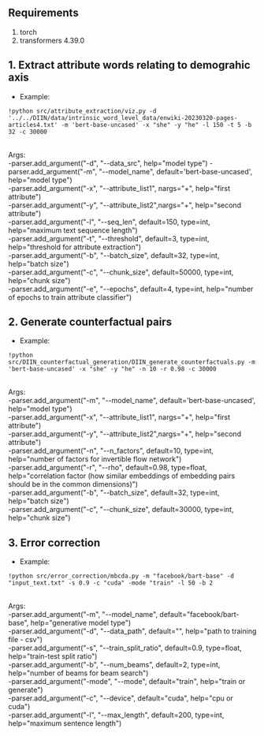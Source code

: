 ## Requirements
1. torch
2. transformers 4.39.0

## 1. Extract attribute words relating to demograhic axis
- Example:
```
!python src/attribute_extraction/viz.py -d '../../DIIN/data/intrinsic_word_level_data/enwiki-20230320-pages-articles4.txt' -m 'bert-base-uncased' -x "she" -y "he" -l 150 -t 5 -b 32 -c 30000
```
<br/>
Args: <br/>
-parser.add_argument("-d", "--data_src", help="model type")
-parser.add_argument("-m", "--model_name", default='bert-base-uncased', help="model type") <br/>
-parser.add_argument("-x", "--attribute_list1", nargs="+", help="first attribute") <br/>
-parser.add_argument("-y", "--attribute_list2",nargs="+", help="second attribute") <br/>
-parser.add_argument("-l", "--seq_len", default=150, type=int, help="maximum text sequence length") <br/>
-parser.add_argument("-t", "--threshold", default=3, type=int, help="threshold for attribute extraction") <br/>
-parser.add_argument("-b", "--batch_size", default=32, type=int, help="batch size") <br/>
-parser.add_argument("-c", "--chunk_size", default=50000, type=int, help="chunk size") <br/>
-parser.add_argument("-e", "--epochs", default=4, type=int, help="number of epochs to train attribute classifier") <br/>



## 2. Generate counterfactual pairs
- Example:
```
!python src/DIIN_counterfactual_generation/DIIN_generate_counterfactuals.py -m 'bert-base-uncased' -x "she" -y "he" -n 10 -r 0.98 -c 30000
```
<br/>
Args: <br/>
-parser.add_argument("-m", "--model_name", default='bert-base-uncased', help="model type") <br/>
-parser.add_argument("-x", "--attribute_list1", nargs="+", help="first attribute") <br/>
-parser.add_argument("-y", "--attribute_list2",nargs="+", help="second attribute") <br/>
-parser.add_argument("-n", "--n_factors", default=10, type=int, help="number of factors for invertible flow network") <br/>
-parser.add_argument("-r", "--rho", default=0.98, type=float, help="correlation factor (how similar embeddings of embedding pairs should be in the common dimensions)") <br/>
-parser.add_argument("-b", "--batch_size", default=32, type=int, help="batch size") <br/>
-parser.add_argument("-c", "--chunk_size", default=30000, type=int, help="chunk size") <br/>




## 3. Error correction
- Example:
```
!python src/error_correction/mbcda.py -m "facebook/bart-base" -d "input_text.txt" -s 0.9 -c "cuda" -mode "train" -l 50 -b 2
```
<br/>
Args: <br/>
-parser.add_argument("-m", "--model_name", default="facebook/bart-base", help="generative model type") <br/>
-parser.add_argument("-d", "--data_path", default="", help="path to training file - csv") <br/>
-parser.add_argument("-s", "--train_split_ratio", default=0.9, type=float, help="train-test split ratio") <br/>
-parser.add_argument("-b", "--num_beams", default=2, type=int, help="number of beams for beam search") <br/>
-parser.add_argument("-mode", "--mode", default="train", help="train or generate") <br/>
-parser.add_argument("-c", "--device", default="cuda", help="cpu or cuda") <br/>
-parser.add_argument("-l", "--max_length", default=200, type=int, help="maximum sentence length") <br/>

